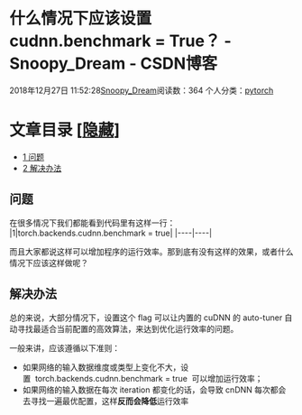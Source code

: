 # 什么情况下应该设置 cudnn.benchmark = True？ - Snoopy_Dream - CSDN博客





2018年12月27日 11:52:28[Snoopy_Dream](https://me.csdn.net/e01528)阅读数：364
个人分类：[pytorch](https://blog.csdn.net/e01528/article/category/8254835)









# 文章目录 [[隐藏](https://www.pytorchtutorial.com/when-should-we-set-cudnn-benchmark-to-true/#)]
- [1 问题](https://www.pytorchtutorial.com/when-should-we-set-cudnn-benchmark-to-true/#i)
- [2 解决办法](https://www.pytorchtutorial.com/when-should-we-set-cudnn-benchmark-to-true/#i-2)

## 问题

在很多情况下我们都能看到代码里有这样一行：
|1|torch.backends.cudnn.benchmark = true|
|----|----|

而且大家都说这样可以增加程序的运行效率。那到底有没有这样的效果，或者什么情况下应该这样做呢？

## 解决办法

总的来说，大部分情况下，设置这个 flag 可以让内置的 cuDNN 的 auto-tuner 自动寻找最适合当前配置的高效算法，来达到优化运行效率的问题。

一般来讲，应该遵循以下准则：
- 如果网络的输入数据维度或类型上变化不大，设置  torch.backends.cudnn.benchmark = true  可以增加运行效率；
- 如果网络的输入数据在每次 iteration 都变化的话，会导致 cnDNN 每次都会去寻找一遍最优配置，这样**反而会降低**运行效率



